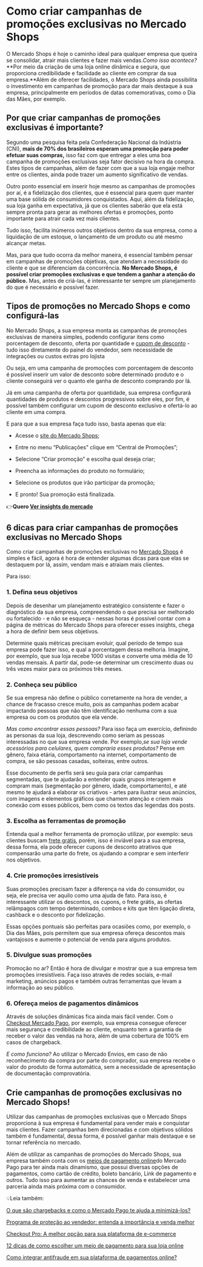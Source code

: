 # Como criar campanhas de promoções exclusivas no Mercado Shops

O Mercado Shops é hoje o caminho ideal para qualquer empresa que queira se consolidar, atrair mais clientes e fazer mais vendas.*Como isso acontece?* **Por meio da criação de uma loja online dinâmica e segura, que proporciona credibilidade e facilidade ao cliente em comprar da sua empresa.**Além de oferecer facilidades, o Mercado Shops ainda possibilita o investimento em campanhas de promoção para dar mais destaque à sua empresa, principalmente em períodos de datas comemorativas, como o Dia das Mães, por exemplo.

## Por que criar campanhas de promoções exclusivas é importante?

Segundo uma pesquisa feita pela Confederação Nacional da Indústria (CNI), **mais de 70% dos brasileiros esperam uma promoção para poder efetuar suas compras,** isso faz com que entregar a eles uma boa campanha de promoções exclusivas seja fator decisivo na hora da compra. Estes tipos de campanhas, além de fazer com que a sua loja engaje melhor entre os clientes, ainda pode trazer um aumento significativo de vendas.

Outro ponto essencial em inserir hoje mesmo as campanhas de promoções por aí, é a fidelização dos clientes, que é essencial para quem quer manter uma base sólida de consumidores conquistados. Aqui, além da fidelização, sua loja ganha em expectativa, já que os clientes saberão que ela está sempre pronta para gerar as melhores ofertas e promoções, ponto importante para atrair cada vez mais clientes.

Tudo isso, facilita inúmeros outros objetivos dentro da sua empresa, como a liquidação de um estoque, o lançamento de um produto ou até mesmo alcançar metas.

Mas, para que tudo ocorra da melhor maneira, é essencial também pensar em campanhas de promoções objetivas, que atendam a necessidade do cliente e que se diferenciam da concorrência. **No Mercado Shops, é possível criar promoções exclusivas e que tendem a ganhar a atenção do público.** Mas, antes de criá-las, é interessante ter sempre um planejamento do que é necessário e possível fazer.

## Tipos de promoções no Mercado Shops e como configurá-las

No Mercado Shops, a sua empresa monta as campanhas de promoções exclusivas de maneira simples, podendo configurar itens como porcentagem de desconto, oferta por quantidade e [cupom de desconto](https://meubolso.mercadopago.com.br/cupom-de-desconto-no-ecommerce) - tudo isso diretamente do painel do vendedor, sem necessidade de integrações ou custos extras pro lojista

Ou seja, em uma campanha de promoções com porcentagem de desconto é possível inserir um valor de desconto sobre determinado produto e o cliente conseguirá ver o quanto ele ganha de desconto comprando por lá.

Já em uma campanha de oferta por quantidade, sua empresa configurará quantidades de produtos e descontos progressivos sobre eles, por fim, é possível também configurar um cupom de desconto exclusivo e ofertá-lo ao cliente em uma compra.

E para que a sua empresa faça tudo isso, basta apenas que ela:

- Acesse o [site do Mercado Shops](https://www.mercadoshops.com.br/?utm_source=mercadopago&utm_medium=referral&utm_campaign=hunting_aon&utm_content=blog);

- Entre no menu “Publicações" clique em “Central de Promoções”;

- Selecione “Criar promoção” e escolha qual deseja criar;

- Preencha as informações do produto no formulário;

- Selecione os produtos que irão participar da promoção;

- E pronto! Sua promoção está finalizada. 

👉**Quero [Ver insights do mercado](https://empresas.mercadopago.com.br/guia-do-omnichannel-para-ecommerce)**

## 6 dicas para criar campanhas de promoções exclusivas no Mercado Shops

Como criar campanhas de promoções exclusivas no [Mercado Shops](https://meubolso.mercadopago.com.br/como-ter-loja-virtual-com-custo-zero-com-mercado-shops) é simples e fácil, agora é hora de entender algumas dicas para que elas se destaquem por lá, assim, vendam mais e atraiam mais clientes.

Para isso:

### 1. Defina seus objetivos

Depois de desenhar um planejamento estratégico consistente e fazer o diagnóstico da sua empresa, compreendendo o que precisa ser melhorado ou fortalecido - e não se esqueça - nessas horas é possível contar com a página de métricas do Mercado Shops para oferecer esses insights, chega a hora de definir bem seus objetivos.

Determine quais métricas precisam evoluir, qual período de tempo sua empresa pode fazer isso, e qual a porcentagem dessa melhoria. Imagine, por exemplo, que sua loja recebe 1000 visitas e converte uma média de 10 vendas mensais. A partir daí, pode-se determinar um crescimento duas ou três vezes maior para os próximos três meses.

### 2. Conheça seu público

Se sua empresa não define o público corretamente na hora de vender, a chance de fracasso cresce muito, pois as campanhas podem acabar impactando pessoas que não têm identificação nenhuma com a sua empresa ou com os produtos que ela vende.

*Mas como encontrar essas pessoas?* Para isso faça um exercício, definindo as personas da sua loja, descrevendo como seriam as pessoas interessadas no que sua empresa vende. Por exemplo,*se sua loja vende acessórios para celulares, quem compraria esses produtos?* Pense em gênero, faixa etária, comportamento na internet, comportamento de compra, se são pessoas casadas, solteiras, entre outros.

Esse documento de perfis será seu guia para criar campanhas segmentadas, que te ajudarão a entender quais grupos interagem e compram mais (segmentação por gênero, idade, comportamento), e até mesmo te ajudará a elaborar os criativos - artes para ilustrar seus anúncios, com imagens e elementos gráficos que chamem atenção e criem mais conexão com esses públicos, bem como os textos das legendas dos posts.

### 3. Escolha as ferramentas de promoção

Entenda qual a melhor ferramenta de promoção utilizar, por exemplo: seus clientes buscam [frete grátis](https://meubolso.mercadopago.com.br/frete-gratis), porém, isso é inviável para a sua empresa, dessa forma, ela pode oferecer cupons de desconto atrativos que compensarão uma parte do frete, os ajudando a comprar e sem interferir nos objetivos.

### 4. Crie promoções irresistíveis

Suas promoções precisam fazer a diferença na vida do consumidor, ou seja, ele precisa ver aquilo como uma ajuda de fato. Para isso, é interessante utilizar os descontos, os cupons, o frete grátis, as ofertas relâmpagos com tempo determinado, combos e kits que têm ligação direta, cashback e o desconto por fidelização.

Essas opções pontuais são perfeitas para ocasiões como, por exemplo, o Dia das Mães, pois permitem que sua empresa ofereça descontos mais vantajosos e aumente o potencial de venda para alguns produtos.

### 5. Divulgue suas promoções

Promoção no ar? Então é hora de divulgar e mostrar que a sua empresa tem promoções irresistíveis. Faça isso através de redes sociais, e-mail marketing, anúncios pagos e também outras ferramentas que levam a informação ao seu público.

### 6. Ofereça meios de pagamentos dinâmicos

Através de soluções dinâmicas fica ainda mais fácil vender. Com o [Checkout Mercado Pago](https://meubolso.mercadopago.com.br/checkout-mercado-pago-conheca-a-solucao-ideal-para-receber-pagamentos-online), por exemplo, sua empresa consegue oferecer mais segurança e credibilidade ao cliente, enquanto tem a garantia de receber o valor das vendas na hora, além de uma cobertura de 100% em casos de chargeback.

*E como funciona?* Ao utilizar o Mercado Envios, em caso de não reconhecimento da compra por parte do comprador, sua empresa recebe o valor do produto de forma automática, sem a necessidade de apresentação de documentação comprovatória.

## Crie campanhas de promoções exclusivas no Mercado Shops!

Utilizar das campanhas de promoções exclusivas que o Mercado Shops proporciona à sua empresa é fundamental para vender mais e conquistar mais clientes. Fazer campanhas bem direcionadas e com objetivos sólidos também é fundamental, dessa forma, é possível ganhar mais destaque e se tornar referência no mercado.

Além de utilizar as campanhas de promoções do Mercado Shops, sua empresa também conta com os [meios de pagamento online](https://meubolso.mercadopago.com.br/meios-de-pagamento-online-como-impactam-a-taxa-de-aprovacao-na-sua-loja)do Mercado Pago para ter ainda mais dinamismo, que possui diversas opções de pagamentos, como cartão de crédito, boleto bancário, Link de pagamento e outros. Tudo isso para aumentar as chances de venda e estabelecer uma parceria ainda mais próxima com o consumidor.

💡Leia também:

[O que são chargebacks e como o Mercado Pago te ajuda a minimizá-los?](https://meubolso.mercadopago.com.br/vendas-com-mercado-pago-o-que-sao-chargebacks-e-o-que-fazer-ao-recebe-los)

[Programa de proteção ao vendedor: entenda a importância e venda melhor](https://meubolso.mercadopago.com.br/programa-de-protecao-ao-vendedor-entenda-a-importancia-para-proteger-quem-vende-e-garantir-beneficios-para-quem-compra)

[Checkout Pro: A melhor opção para sua plataforma de e-commerce](https://meubolso.mercadopago.com.br/por-que-o-checkout-mercado-pago-e-a-melhor-opcao-para-integrar-a-sua-plataforma-de-e-commerce)

[12 dicas de como escolher um meio de pagamento para sua loja online](https://meubolso.mercadopago.com.br/12-dicas-de-como-escolher-um-meio-de-pagamento-para-sua-loja-on-line)

[Como integrar antifraude em sua plataforma de pagamentos online?](https://meubolso.mercadopago.com.br/como-integrar-antifraude-em-sua-plataforma-de-pagamentos-online)